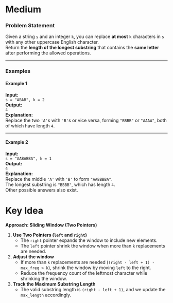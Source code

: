 # Medium
### **Problem Statement**
Given a string `s` and an integer `k`, you can replace **at most** `k` characters in `s` with any other uppercase English character.  
Return the **length of the longest substring** that contains the **same letter** after performing the allowed operations.

---

### **Examples**
#### **Example 1**
**Input:**  
`s = "ABAB", k = 2`  
**Output:**  
`4`  
**Explanation:**  
Replace the two `'A'`s with `'B'`s or vice versa, forming `"BBBB"` or `"AAAA"`, both of which have length `4`.

---

#### **Example 2**
**Input:**  
`s = "AABABBA", k = 1`  
**Output:**  
`4`  
**Explanation:**  
Replace the middle `'A'` with `'B'` to form `"AABBBBA"`.  
The longest substring is `"BBBB"`, which has length `4`.  
Other possible answers also exist.


# **Key Idea**
**Approach: Sliding Window (Two Pointers)**

1. **Use Two Pointers (`left` and `right`)**
    - The `right` pointer expands the window to include new elements.
    - The `left` pointer shrink the window when more than `k` replacements are needed.
2. **Adjust the window**
    - If more than `k` replacements are needed (`(right - left + 1) - max_freq > k`), shrink the window by moving `left` to the right.
    - Reduce the frequency count of the leftmost character while shrinking the window.
3. **Track the Maximum Substring Length**
    - The valid substring length is `(right - left + 1)`, and we update the `max_length` accordingly.
